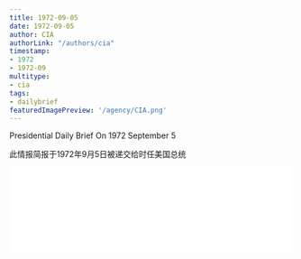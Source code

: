 ```yaml
---
title: 1972-09-05
date: 1972-09-05
author: CIA 
authorLink: "/authors/cia"
timestamp: 
- 1972
- 1972-09
multitype: 
- cia
tags: 
- dailybrief
featuredImagePreview: '/agency/CIA.png'
---
```



Presidential Daily Brief On 1972 September 5

此情报简报于1972年9月5日被递交给时任美国总统

<!--more-->





<div id="over" style="width:100%; overflow:hidden"> <iframe id="sFrame" name="sFrame" frameborder="no" border="0"  allowfullscreen marginwidth="0" scrolling="no" src = " /CIA/1972-09-05.html "  style = " position:absulute; width: 806px; top: 300;" > </iframe> </div>